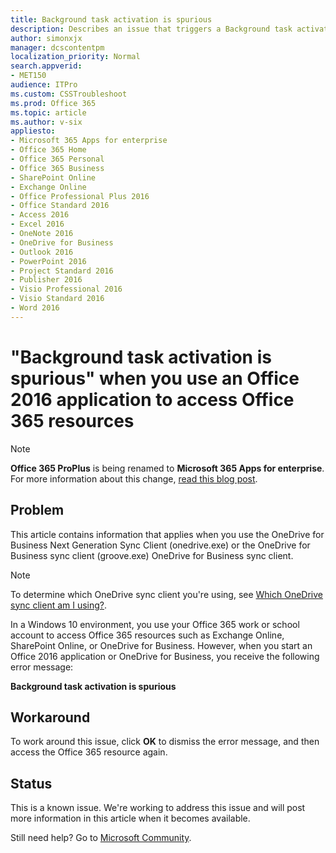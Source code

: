 ```yaml
---
title: Background task activation is spurious
description: Describes an issue that triggers a Background task activation is spurious error. Occurs when you use an Office 2016 application or OneDrive for Business to access Office 365 resources. Provides a workaround.
author: simonxjx
manager: dcscontentpm
localization_priority: Normal
search.appverid: 
- MET150
audience: ITPro
ms.custom: CSSTroubleshoot
ms.prod: Office 365
ms.topic: article
ms.author: v-six
appliesto:
- Microsoft 365 Apps for enterprise
- Office 365 Home
- Office 365 Personal
- Office 365 Business
- SharePoint Online
- Exchange Online
- Office Professional Plus 2016
- Office Standard 2016
- Access 2016
- Excel 2016
- OneNote 2016
- OneDrive for Business
- Outlook 2016
- PowerPoint 2016
- Project Standard 2016
- Publisher 2016
- Visio Professional 2016
- Visio Standard 2016
- Word 2016
---
```


# "Background task activation is spurious" when you use an Office 2016 application to access Office 365 resources

> [!NOTE]
> **Office 365 ProPlus** is being renamed to **Microsoft 365 Apps for enterprise**. For more information about this change, [read this blog post](https://go.microsoft.com/fwlink/p/?linkid=2120533).

## Problem

This article contains information that applies when you use the OneDrive for Business Next Generation Sync Client (onedrive.exe) or the OneDrive for Business sync client (groove.exe) OneDrive for Business sync client.

> [!NOTE]
> To determine which OneDrive sync client you're using, see [Which OneDrive sync client am I using?](https://support.office.com/article/which-onedrive-sync-client-am-i-using-19246eae-8a51-490a-8d97-a645c151f2ba).

In a Windows 10 environment, you use your Office 365 work or school account to access Office 365 resources such as Exchange Online, SharePoint Online, or OneDrive for Business. However, when you start an Office 2016 application or OneDrive for Business, you receive the following error message:  

**Background task activation is spurious**

## Workaround

To work around this issue, click **OK** to dismiss the error message, and then access the Office 365 resource again. 

## Status 

This is a known issue. We're working to address this issue and will post more information in this article when it becomes available.

Still need help? Go to [Microsoft Community](https://answers.microsoft.com/).
